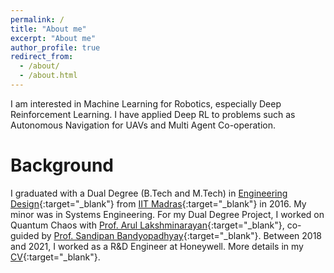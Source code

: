 ```yaml
---
permalink: /
title: "About me"
excerpt: "About me"
author_profile: true
redirect_from: 
  - /about/
  - /about.html
---
```

I am interested in Machine Learning for Robotics, especially Deep Reinforcement Learning. I have applied Deep RL to problems such as Autonomous Navigation for UAVs and Multi Agent Co-operation.

Background
======
I graduated with a Dual Degree (B.Tech and M.Tech) in [Engineering Design](https://ed.iitm.ac.in){:target="_blank"} from [IIT Madras](https://www.iitm.ac.in/){:target="_blank"} in 2016. My minor was in Systems Engineering. For my Dual Degree Project, I worked on Quantum Chaos with [Prof. Arul Lakshminarayan](https://physics.iitm.ac.in/~arul/index.html){:target="_blank"}, co-guided by [Prof. Sandipan Bandyopadhyay](https://ed.iitm.ac.in/~sandipan/){:target="_blank"}.
Between 2018 and 2021, I worked as a R&D Engineer at Honeywell. More details in my [CV](https://adi3e08.github.io/files/cv.pdf){:target="_blank"}.

